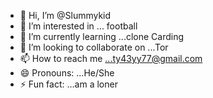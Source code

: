 - 👋 Hi, I’m @Slummykid
- 👀 I’m interested in ... football 
- 🌱 I’m currently learning ...clone Carding
- 💞️ I’m looking to collaborate on ...Tor
- 📫 How to reach me ...ty43yy77@gmail.com
- 😄 Pronouns: ...He/She 
- ⚡ Fun fact: ...am a loner

<!---
Slummykid/Slummykid is a ✨ special ✨ repository because its `README.md` (this file) appears on your GitHub profile.
You can click the Preview link to take a look at your changes.
--->
